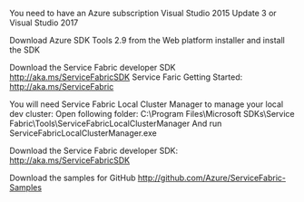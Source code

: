 You need to have an Azure subscription
Visual Studio 2015 Update 3 or Visual Studio 2017

Download Azure SDK Tools 2.9 from the Web platform installer and install the SDK

Download the Service Fabric developer SDK http://aka.ms/ServiceFabricSDK
Service Faric Getting Started: http://aka.ms/ServiceFabric

You will need Service Fabric Local Cluster Manager to manage your local dev cluster:
Open following folder:
C:\Program Files\Microsoft SDKs\Service Fabric\Tools\ServiceFabricLocalClusterManager
And run ServiceFabricLocalClusterManager.exe

Download the Service Fabric developer SDK: http://aka.ms/ServiceFabricSDK

Download the samples for GitHub
http://github.com/Azure/ServiceFabric-Samples 

